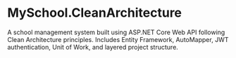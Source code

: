 # MySchool.CleanArchitecture
A school management system built using ASP.NET Core Web API following Clean Architecture principles. Includes Entity Framework, AutoMapper, JWT authentication, Unit of Work, and layered project structure.
